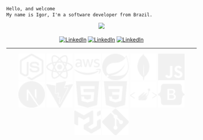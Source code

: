 ```
Hello, and welcome
My name is Igor, I'm a software developer from Brazil.
```
<div align="center">

</div>
<div align="center">
<picture>
<source 
  srcset="https://github-readme-stats.vercel.app/api/top-langs/?username=igorsans&layout=compact&langs_count=10&theme=dark"
  media="(prefers-color-scheme: dark)"
/>
<source
  srcset="https://github-readme-stats.vercel.app/api/top-langs/?username=igorsans&layout=compact&langs_count=10&theme=graywhite"
  media="(prefers-color-scheme: light), (prefers-color-scheme: no-preference)"
/>
<img src="https://github-readme-stats.vercel.app/api/top-langs/?username=igorsans&layout=compact&langs_count=10&theme=dark" />
</picture>
</div>
<div align="center">
    <br>
    <a href="https://www.linkedin.com/in/devsantos/"><img src="https://img.shields.io/badge//devsantos-282C34?logo=linkedin&logoColor=F1F1F1" alt="LinkedIn" title="linkedin" height="25"/></a>
    <a href="mailto:igor.santos0@hotmail.com"><img src="https://img.shields.io/badge/igor.santos0@hotmail.com-282C34?logo=Microsoft Outlook&logoColor=F1F1F1" alt="LinkedIn" title="linkedin" height="25"/></a>
    <a href="https://api.whatsapp.com/send?phone=5521980505130&text=Igor+Santos%2C+Desenvolvedor%2C+Me+Envie+uma+mensagem%21"><img src="https://img.shields.io/badge/(21)98050--5130-282C34?logo=whatsapp&logoColor=F1F1F1" alt="LinkedIn" title="linkedin" height="25"/></a>
       <hr>
        <div align="center" style="display: inline_block">
        <picture>
        <source srcset="./img/node.svg" media="(prefers-color-scheme: dark)" />
        <source srcset="./img/mongodb.svg" media="(prefers-color-scheme: light), (prefers-color-scheme: no-preference)" />
            <img width="70px" src="./img/node.svg">
        </picture>
            <img width="70px" src="./img/react.svg">
            <img width="70px" src="./img/aws.svg">
            <img width="70px" src="./img/spring.svg">
            <img width="70px" src="./img/mongodb.svg">
            <img width="70px" src="./img/javascript.svg">
            <br>
            <img width="70px" src="./img/next.svg">
            <img width="70px" src="./img/vite.svg">
            <img width="70px" src="./img/html.svg">
            <img width="70px" src="./img/css.svg">
            <img width="70px" src="./img/sc.svg">
            <img width="70px" src="./img/bootstrap.svg">
            <br>
            <img width="70px" src="./img/mui.svg">
            <img width="70px" src="./img/git.svg">
        </div>
        <br>
</div>
